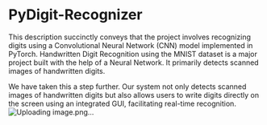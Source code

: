 # PyDigit-Recognizer
This description succinctly conveys that the project involves recognizing  digits using a Convolutional Neural Network (CNN) model implemented in PyTorch.
Handwritten Digit Recognition using the MNIST dataset is a major project built with the help of a Neural Network. It primarily detects scanned images of handwritten digits. 

We have taken this a step further. Our system not only detects scanned images of handwritten digits but also allows users to write digits directly on the screen using an integrated GUI, facilitating real-time recognition.
![Uploading image.png…]()
